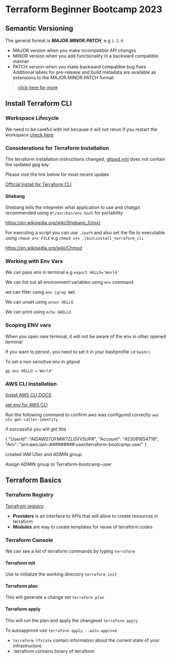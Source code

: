 # Terraform Beginner Bootcamp 2023

## Semantic Versioning

The general format is ***MAJOR.MINOR.PATCH***, e.g `1.2.0`

- MAJOR version when you make incompatible API changes
- MINOR version when you add functionality in a backward compatible manner
- PATCH version when you make backward compatible bug fixes
Additional labels for pre-release and build metadata are available as extensions to the MAJOR.MINOR.PATCH format.
> [click here for more](https://semver.org/)

## Install Terraform CLI

### Workspace Lifecycle

We need to be careful with init because it will not rerun if you restart the workspace
[check here](https://www.gitpod.io/docs/configure/workspaces/tasks)

### Considerations for Terraform Installation 
The terraform installation instructions changed, [gitpod.yml](.\.gitpod.yml) does not contain the updated gpg key

Please visit the link below for most recent update

[Official Install for Terraform CLI](https://developer.hashicorp.com/terraform/tutorials/aws-get-started/install-cli)

#### Shebang 

Shebang tells the intepreter what application to use and chatgpt recommended using `#!/usr/bin/env bash` for portability

https://en.wikipedia.org/wiki/Shebang_(Unix)

For executing a script you can use `./path` and also set the file to executable using `chmod u+x FILE` e.g `chmod u+x .\bin\install_terraform_cli`

https://en.wikipedia.org/wiki/Chmod

### Working with Env Vars

We can pass env in terminal e.g `export HELLO='World'`

We can list out all environment variables using `env` command

we can filter using `env |grep AWS`

We can unset using `unser HELLO`

We can print using `echo $HELLO`

### Scoping ENV vars

When you open new terminal, it will not be aware of the env in other opened terminal

If you want to persist, you need to set it in your bashprofile i.e `bashrc`

To set a non sensitive env in gitpod

```gp env HELLO ='World' ```

### AWS CLI Installation
[Install AWS CLI DOCS](https://docs.aws.amazon.com/cli/latest/userguide/getting-started-install.html)


[set env for AWS CLI](https://docs.aws.amazon.com/cli/latest/userguide/cli-configure-envvars.html)

Run the following command to confirm aws was configured correctly
```aws sts get-caller-identity```

if successful you will get this

{
    "UserId": "AIDAWS7OFMW7ZLGVV5UPR",
    "Account": "453081654719",
    "Arn": "arn:aws:iam::#########:user/terraform-bootcamp-user"
}

created IAM USer and ADMIN group

Assign ADMIN group to Terraform-bootcamp-user

## Terraform Basics

### Terraform Registry
[Terrafrom registry](https://registry.terraform.io/)
- **Providers** is an interface to APIs that will allow to create resources in terraform
- **Modules**  are way to create templates for reuse of terraform codes

### Terraform Console

We can see a list of terraform commands by typing `terraform`

#### Terraform init

Use to initialize the working directory `terraform init`

#### Terraform plan
This will generate a change set `terraform plan`

#### Terraform apply

This will run the plan and apply the changeset `terraform apply`

To autoapprove use `terraform apply --auto-approve`

- `terraform.tfstate` contain information about the current state of your infrastructure
- .terraform contains binary of terraform